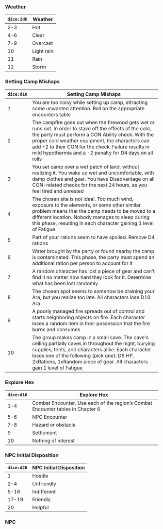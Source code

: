 
### Weather
|`dice:2d6`|Weather|
|---|---|
|2-3|Hot|
|4-6|Clear|
|7-9|Overcast|
|10|Light rain|
|11|Rain|
|12|Storm|


### Setting Camp Mishaps


|`dice:d10`|Setting Camp Mishaps|
|---|---|
|1|You are too noisy while setting up camp, attracting some unwanted attention. Roll on the appropriate encounters table|
|2|The campfire goes out when the firewood gets wet or runs out. In order to stave off the effects of the cold, the party must perform a CON Ability check. With the proper cold weather equipment, the characters can add +2 to their CON for the check. Failure results in mild hypothermia and a -2 penalty for D4 days on all rolls|
|3|You set camp over a wet patch of land, without realizing it. You wake up wet and uncomfortable, with damp clothes and gear. You have Disadvantage on all CON-related checks for the next 24 hours, as you feel tired and unrested|
|4|The chosen site is not ideal. Too much wind, exposure to the elements, or some other similar problem means that the camp needs to be moved to a different location. Nobody manages to sleep during this phase, resulting in each character gaining 1 level of Fatigue|
|5|Part of your rations seem to have spoiled. Remove D4 rations|
|6|Water brought by the party or found nearby the camp is contaminated. This phase, the party must spend an additional ration per person to account for it|
|7|A random character has lost a piece of gear and can’t find it no matter how hard they look for it. Determine what has been lost randomly|
|8|The chosen spot seems to somehow be draining your Ara, but you realize too late. All characters lose D10 Ara|
|9|A poorly managed fire spreads out of control and starts neighboring objects on fire. Each character loses a random item in their possession that the fire burns and consumes|
|10|The group makes camp in a small cave. The cave's ceiling partially caves in throughout the night, burying supplies, tents, and characters alike. Each character loses one of the following (pick one): D6 HP, 2xRations, 1xRandom piece of gear. All characters gain 1 level of Fatigue|

### Explore Hex

|`dice:d10`|Explore Hex|
|---|---|
|1-4|Combat Encounter. Use each of the region’s Combat Encounter tables in Chapter 6|
|5-6|NPC Encounter|
|7-8|Hazard or obstacle|
|9|Settlement|
|10|Nothing of interest|

### NPC Initial Disposition

|`dice:d20`|NPC Initial Disposition|
|---|---|
|1|Hostile|
|2-4|Unfriendly|
|5-16|Indifferent|
|17-19|Friendly|
|20|Helpful|

### NPC

